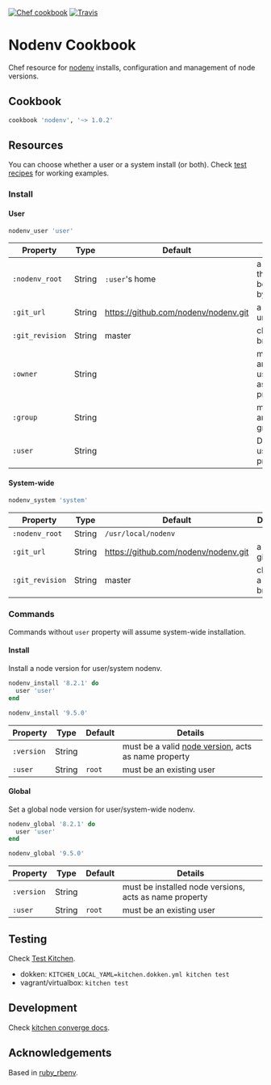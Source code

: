 [![Chef cookbook](https://img.shields.io/cookbook/v/nodenv.svg)]()
[![Travis](https://img.shields.io/travis/afaundez/nodenv-cookbook.svg)]()
# Nodenv Cookbook

Chef resource for [nodenv](https://github.com/nodenv/nodenv) installs, configuration and management of node versions.

## Cookbook

```ruby
cookbook 'nodenv', '~> 1.0.2'
```

## Resources

You can choose whether a user or a system install (or both). Check [test recipes](/test/fixtures/cookbooks/test/recipes) for working examples.

### Install

#### User

```ruby
nodenv_user 'user'
```

|Property|Type|Default|Details|
|-|-|-|-|
|`:nodenv_root`|String|`:user`'s home|a directory that must be writable by `:user`|
|`:git_url`|String|https://github.com/nodenv/nodenv.git|a valid git url|
|`:git_revision`|String|master|choose a branch|
|`:owner`|String||must be and existing user, acts as name property|
|`:group`|String||must be and existing group.|
|`:user`|String||Deprecated, use `:owner` property|

#### System-wide

```ruby
nodenv_system 'system'
```

|Property|Type|Default|Details|
|-|-|-|-|
|`:nodenv_root`|String|`/usr/local/nodenv`||
|`:git_url`|String|https://github.com/nodenv/nodenv.git|a valid git url|
|`:git_revision`|String|master|choose a branch|

### Commands

Commands without `user` property will assume system-wide installation.

#### Install

Install a node version for user/system nodenv.

```ruby
nodenv_install '8.2.1' do
  user 'user'
end

nodenv_install '9.5.0'
```

|Property|Type|Default|Details|
|-|-|-|-|
|`:version`|String||must be a valid [node version](https://nodejs.org/en/download/releases/), acts as name property|
|`:user`|String|`root`|must be an existing user|
#### Global

Set a global node version for user/system-wide nodenv.

```ruby
nodenv_global '8.2.1' do
  user 'user'
end

nodenv_global '9.5.0'
```

|Property|Type|Default|Details|
|-|-|-|-|
|`:version`|String||must be installed node versions, acts as name property|
|`:user`|String|`root`|must be an existing user|

## Testing

Check [Test Kitchen](https://kitchen.ci/docs/getting-started/running-test).

- dokken: `KITCHEN_LOCAL_YAML=kitchen.dokken.yml kitchen test`
- vagrant/virtualbox: `kitchen test`

## Development

Check [kitchen converge docs](https://kitchen.ci/docs/getting-started/running-converge).

## Acknowledgements

Based in [ruby_rbenv](https://github.com/sous-chefs/ruby_rbenv).
